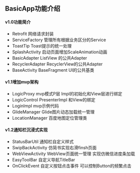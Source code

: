 ## BasicApp功能介绍
#### v1.0功能简介
-   Retrofit            网络请求封装
-   ServiceFactory      管理所有根据业务区分的Service
-   ToastTip            Toast提示的统一处理
-   SplashActivity      启动页面增加ScaleAnimation动画
-   BasicAdapter        ListView 的公共Adapter
-   RecyclerAdapter     RecyclerView的公共Adapter
-   BaseActivity        BaseFragment UI的公共基类


#### v1.1增加mvp架构
-   LogicProxy          mvp模式P层 Impl的初始化和View层进行绑定
-   LogicControl        PresenterImpl 和View的绑定
-   LoginImpl           mvp示例代码
-   GlideManager        Glide图片动态加载统一管理
-   LocationManager     百度地图定位管理类

#### v1.2通知栏沉浸式实现
-   StatusBarUtil       通知栏自定义样式
-   SwipBackActivity    仿简书实现右滑finsh页面 
-   WebViewActivity     WebView页面统一管理 实现仿微信进度条加载
-   EasyToolBar         自定义导航TitleBar
-   OnClickEvent        自定义按钮点击事件 可以控制Button的频繁点击
